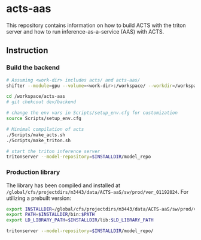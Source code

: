# acts-aas

This repository contains information on how to build ACTS with the triton server and how to run inference-as-a-service (AAS) with ACTS.

## Instruction

### Build the backend
``` bash
# Assuming <work-dir> includes acts/ and acts-aas/
shifter --module=gpu --volume=<work-dir>:/workspace/ --workdir=/workspace/ --image=hrzhao076/acts-triton-dev:v0.1 /bin/bash

cd /workspace/acts-aas
# git chekcout dev/backend

# change the env vars in Scripts/setup_env.cfg for customization
source Scripts/setup_env.cfg

# Minimal compilation of acts
./Scripts/make_acts.sh
./Scripts/make_triton.sh

# start the triton inference server
tritonserver --model-repository=$INSTALLDIR/model_repo
```
### Production library
The library has been compiled and installed at `/global/cfs/projectdirs/m3443/data/ACTS-aaS/sw/prod/ver_01192024`. For utilizing a prebuilt version:

``` bash
export INSTALLDIR=/global/cfs/projectdirs/m3443/data/ACTS-aaS/sw/prod/ver_01192024
export PATH=$INSTALLDIR/bin:$PATH
export LD_LIBRARY_PATH=$INSTALLDIR/lib:$LD_LIBRARY_PATH

tritonserver --model-repository=$INSTALLDIR/model_repo/
```
